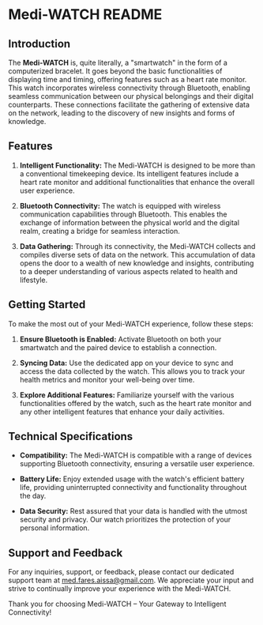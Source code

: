 # Medi-WATCH README

## Introduction

The **Medi-WATCH** is, quite literally, a "smartwatch" in the form of a computerized bracelet. It goes beyond the basic functionalities of displaying time and timing, offering features such as a heart rate monitor. This watch incorporates wireless connectivity through Bluetooth, enabling seamless communication between our physical belongings and their digital counterparts. These connections facilitate the gathering of extensive data on the network, leading to the discovery of new insights and forms of knowledge.

## Features

1. **Intelligent Functionality:** The Medi-WATCH is designed to be more than a conventional timekeeping device. Its intelligent features include a heart rate monitor and additional functionalities that enhance the overall user experience.

2. **Bluetooth Connectivity:** The watch is equipped with wireless communication capabilities through Bluetooth. This enables the exchange of information between the physical world and the digital realm, creating a bridge for seamless interaction.

3. **Data Gathering:** Through its connectivity, the Medi-WATCH collects and compiles diverse sets of data on the network. This accumulation of data opens the door to a wealth of new knowledge and insights, contributing to a deeper understanding of various aspects related to health and lifestyle.

## Getting Started

To make the most out of your Medi-WATCH experience, follow these steps:

1. **Ensure Bluetooth is Enabled:** Activate Bluetooth on both your smartwatch and the paired device to establish a connection.

2. **Syncing Data:** Use the dedicated app on your device to sync and access the data collected by the watch. This allows you to track your health metrics and monitor your well-being over time.

3. **Explore Additional Features:** Familiarize yourself with the various functionalities offered by the watch, such as the heart rate monitor and any other intelligent features that enhance your daily activities.

## Technical Specifications

- **Compatibility:** The Medi-WATCH is compatible with a range of devices supporting Bluetooth connectivity, ensuring a versatile user experience.

- **Battery Life:** Enjoy extended usage with the watch's efficient battery life, providing uninterrupted connectivity and functionality throughout the day.

- **Data Security:** Rest assured that your data is handled with the utmost security and privacy. Our watch prioritizes the protection of your personal information.

## Support and Feedback

For any inquiries, support, or feedback, please contact our dedicated support team at [med.fares.aissa@gmail.com](mailto:med.fares.aissa@gmail.com). We appreciate your input and strive to continually improve your experience with the Medi-WATCH.

Thank you for choosing Medi-WATCH – Your Gateway to Intelligent Connectivity!
